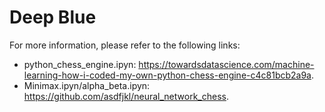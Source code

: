 # Deep Blue

For more information, please refer to the following links:
* python_chess_engine.ipyn: https://towardsdatascience.com/machine-learning-how-i-coded-my-own-python-chess-engine-c4c81bcb2a9a.
* Minimax.ipyn/alpha_beta.ipyn: https://github.com/asdfjkl/neural_network_chess.
